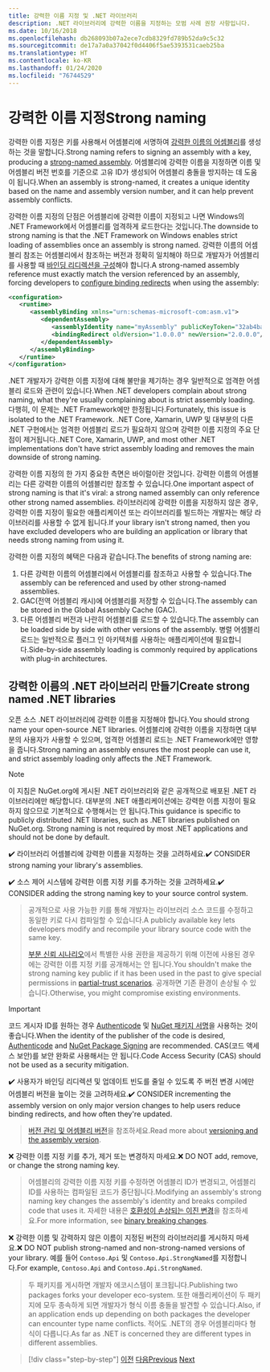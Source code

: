 ```yaml
---
title: 강력한 이름 지정 및 .NET 라이브러리
description: .NET 라이브러리에 강력한 이름을 지정하는 모범 사례 권장 사항입니다.
ms.date: 10/16/2018
ms.openlocfilehash: db268093b07a2ece7cdb8329fd789b52da9c5c32
ms.sourcegitcommit: de17a7a0a37042f0d4406f5ae5393531caeb25ba
ms.translationtype: HT
ms.contentlocale: ko-KR
ms.lasthandoff: 01/24/2020
ms.locfileid: "76744529"
---
```

# <a name="strong-naming"></a><span data-ttu-id="dcb15-103">강력한 이름 지정</span><span class="sxs-lookup"><span data-stu-id="dcb15-103">Strong naming</span></span>

<span data-ttu-id="dcb15-104">강력한 이름 지정은 키를 사용해서 어셈블리에 서명하여 [강력한 이름의 어셈블리](../assembly/strong-named.md)를 생성하는 것을 말합니다.</span><span class="sxs-lookup"><span data-stu-id="dcb15-104">Strong naming refers to signing an assembly with a key, producing a [strong-named assembly](../assembly/strong-named.md).</span></span> <span data-ttu-id="dcb15-105">어셈블리에 강력한 이름을 지정하면 이름 및 어셈블리 버전 번호를 기준으로 고유 ID가 생성되어 어셈블리 충돌을 방지하는 데 도움이 됩니다.</span><span class="sxs-lookup"><span data-stu-id="dcb15-105">When an assembly is strong-named, it creates a unique identity based on the name and assembly version number, and it can help prevent assembly conflicts.</span></span>

<span data-ttu-id="dcb15-106">강력한 이름 지정의 단점은 어셈블리에 강력한 이름이 지정되고 나면 Windows의 .NET Framework에서 어셈블리를 엄격하게 로드한다는 것입니다.</span><span class="sxs-lookup"><span data-stu-id="dcb15-106">The downside to strong naming is that the .NET Framework on Windows enables strict loading of assemblies once an assembly is strong named.</span></span> <span data-ttu-id="dcb15-107">강력한 이름의 어셈블리 참조는 어셈블리에서 참조하는 버전과 정확히 일치해야 하므로 개발자가 어셈블리를 사용할 때 [바인딩 리디렉션을 구성](../../framework/configure-apps/redirect-assembly-versions.md)해야 합니다.</span><span class="sxs-lookup"><span data-stu-id="dcb15-107">A strong-named assembly reference must exactly match the version referenced by an assembly, forcing developers to [configure binding redirects](../../framework/configure-apps/redirect-assembly-versions.md) when using the assembly:</span></span>

```xml
<configuration>
   <runtime>
      <assemblyBinding xmlns="urn:schemas-microsoft-com:asm.v1">
         <dependentAssembly>
            <assemblyIdentity name="myAssembly" publicKeyToken="32ab4ba45e0a69a1" culture="neutral" />
            <bindingRedirect oldVersion="1.0.0.0" newVersion="2.0.0.0"/>
         </dependentAssembly>
      </assemblyBinding>
   </runtime>
</configuration>
```

<span data-ttu-id="dcb15-108">.NET 개발자가 강력한 이름 지정에 대해 불만을 제기하는 경우 일반적으로 엄격한 어셈블리 로드와 관련이 있습니다.</span><span class="sxs-lookup"><span data-stu-id="dcb15-108">When .NET developers complain about strong naming, what they're usually complaining about is strict assembly loading.</span></span> <span data-ttu-id="dcb15-109">다행히, 이 문제는 .NET Framework에만 한정됩니다.</span><span class="sxs-lookup"><span data-stu-id="dcb15-109">Fortunately, this issue is isolated to the .NET Framework.</span></span> <span data-ttu-id="dcb15-110">.NET Core, Xamarin, UWP 및 대부분의 다른 .NET 구현에서는 엄격한 어셈블리 로드가 필요하지 않으며 강력한 이름 지정의 주요 단점이 제거됩니다.</span><span class="sxs-lookup"><span data-stu-id="dcb15-110">.NET Core, Xamarin, UWP, and most other .NET implementations don't have strict assembly loading and removes the main downside of strong naming.</span></span>

<span data-ttu-id="dcb15-111">강력한 이름 지정의 한 가지 중요한 측면은 바이럴이란 것입니다. 강력한 이름의 어셈블리는 다른 강력한 이름의 어셈블리만 참조할 수 있습니다.</span><span class="sxs-lookup"><span data-stu-id="dcb15-111">One important aspect of strong naming is that it's viral: a strong named assembly can only reference other strong named assemblies.</span></span> <span data-ttu-id="dcb15-112">라이브러리에 강력한 이름을 지정하지 않은 경우, 강력한 이름 지정이 필요한 애플리케이션 또는 라이브러리를 빌드하는 개발자는 해당 라이브러리를 사용할 수 없게 됩니다.</span><span class="sxs-lookup"><span data-stu-id="dcb15-112">If your library isn't strong named, then you have excluded developers who are building an application or library that needs strong naming from using it.</span></span>

<span data-ttu-id="dcb15-113">강력한 이름 지정의 혜택은 다음과 같습니다.</span><span class="sxs-lookup"><span data-stu-id="dcb15-113">The benefits of strong naming are:</span></span>

1. <span data-ttu-id="dcb15-114">다른 강력한 이름의 어셈블리에서 어셈블리를 참조하고 사용할 수 있습니다.</span><span class="sxs-lookup"><span data-stu-id="dcb15-114">The assembly can be referenced and used by other strong-named assemblies.</span></span>
2. <span data-ttu-id="dcb15-115">GAC(전역 어셈블리 캐시)에 어셈블리를 저장할 수 있습니다.</span><span class="sxs-lookup"><span data-stu-id="dcb15-115">The assembly can be stored in the Global Assembly Cache (GAC).</span></span>
3. <span data-ttu-id="dcb15-116">다른 어셈블리 버전과 나란히 어셈블리를 로드할 수 있습니다.</span><span class="sxs-lookup"><span data-stu-id="dcb15-116">The assembly can be loaded side by side with other versions of the assembly.</span></span> <span data-ttu-id="dcb15-117">병렬 어셈블리 로드는 일반적으로 플러그 인 아키텍처를 사용하는 애플리케이션에 필요합니다.</span><span class="sxs-lookup"><span data-stu-id="dcb15-117">Side-by-side assembly loading is commonly required by applications with plug-in architectures.</span></span>

## <a name="create-strong-named-net-libraries"></a><span data-ttu-id="dcb15-118">강력한 이름의 .NET 라이브러리 만들기</span><span class="sxs-lookup"><span data-stu-id="dcb15-118">Create strong named .NET libraries</span></span>

<span data-ttu-id="dcb15-119">오픈 소스 .NET 라이브러리에 강력한 이름을 지정해야 합니다.</span><span class="sxs-lookup"><span data-stu-id="dcb15-119">You should strong name your open-source .NET libraries.</span></span> <span data-ttu-id="dcb15-120">어셈블리에 강력한 이름을 지정하면 대부분의 사용자가 사용할 수 있으며, 엄격한 어셈블리 로드는 .NET Framework에만 영향을 줍니다.</span><span class="sxs-lookup"><span data-stu-id="dcb15-120">Strong naming an assembly ensures the most people can use it, and strict assembly loading only affects the .NET Framework.</span></span>

> [!NOTE]
> <span data-ttu-id="dcb15-121">이 지침은 NuGet.org에 게시된 .NET 라이브러리와 같은 공개적으로 배포된 .NET 라이브러리에만 해당합니다. 대부분의 .NET 애플리케이션에는 강력한 이름 지정이 필요하지 않으므로 기본적으로 수행해서는 안 됩니다.</span><span class="sxs-lookup"><span data-stu-id="dcb15-121">This guidance is specific to publicly distributed .NET libraries, such as .NET libraries published on NuGet.org. Strong naming is not required by most .NET applications and should not be done by default.</span></span>

<span data-ttu-id="dcb15-122">✔️ 라이브러리 어셈블리에 강력한 이름을 지정하는 것을 고려하세요.</span><span class="sxs-lookup"><span data-stu-id="dcb15-122">✔️ CONSIDER strong naming your library's assemblies.</span></span>

<span data-ttu-id="dcb15-123">✔️ 소스 제어 시스템에 강력한 이름 지정 키를 추가하는 것을 고려하세요.</span><span class="sxs-lookup"><span data-stu-id="dcb15-123">✔️ CONSIDER adding the strong naming key to your source control system.</span></span>

> <span data-ttu-id="dcb15-124">공개적으로 사용 가능한 키를 통해 개발자는 라이브러리 소스 코드를 수정하고 동일한 키로 다시 컴파일할 수 있습니다.</span><span class="sxs-lookup"><span data-stu-id="dcb15-124">A publicly available key lets developers modify and recompile your library source code with the same key.</span></span>
>
> <span data-ttu-id="dcb15-125">[부분 신뢰 시나리오](../../framework/misc/using-libraries-from-partially-trusted-code.md)에서 특별한 사용 권한을 제공하기 위해 이전에 사용된 경우에는 강력한 이름 지정 키를 공개해서는 안 됩니다.</span><span class="sxs-lookup"><span data-stu-id="dcb15-125">You shouldn't make the strong naming key public if it has been used in the past to give special permissions in [partial-trust scenarios](../../framework/misc/using-libraries-from-partially-trusted-code.md).</span></span> <span data-ttu-id="dcb15-126">공개하면 기존 환경이 손상될 수 있습니다.</span><span class="sxs-lookup"><span data-stu-id="dcb15-126">Otherwise, you might compromise existing environments.</span></span>

> [!IMPORTANT]
> <span data-ttu-id="dcb15-127">코드 게시자 ID를 원하는 경우 [Authenticode](/windows-hardware/drivers/install/authenticode) 및 [NuGet 패키지 서명](/nuget/create-packages/sign-a-package)을 사용하는 것이 좋습니다.</span><span class="sxs-lookup"><span data-stu-id="dcb15-127">When the identity of the publisher of the code is desired, [Authenticode](/windows-hardware/drivers/install/authenticode) and [NuGet Package Signing](/nuget/create-packages/sign-a-package) are recommended.</span></span> <span data-ttu-id="dcb15-128">CAS(코드 액세스 보안)를 보안 완화로 사용해서는 안 됩니다.</span><span class="sxs-lookup"><span data-stu-id="dcb15-128">Code Access Security (CAS) should not be used as a security mitigation.</span></span>

<span data-ttu-id="dcb15-129">✔️ 사용자가 바인딩 리디렉션 및 업데이트 빈도를 줄일 수 있도록 주 버전 변경 시에만 어셈블리 버전을 높이는 것을 고려하세요.</span><span class="sxs-lookup"><span data-stu-id="dcb15-129">✔️ CONSIDER incrementing the assembly version on only major version changes to help users reduce binding redirects, and how often they're updated.</span></span>

> <span data-ttu-id="dcb15-130">[버전 관리 및 어셈블리 버전](./versioning.md#assembly-version)을 참조하세요.</span><span class="sxs-lookup"><span data-stu-id="dcb15-130">Read more about [versioning and the assembly version](./versioning.md#assembly-version).</span></span>

<span data-ttu-id="dcb15-131">❌ 강력한 이름 지정 키를 추가, 제거 또는 변경하지 마세요.</span><span class="sxs-lookup"><span data-stu-id="dcb15-131">❌ DO NOT add, remove, or change the strong naming key.</span></span>

> <span data-ttu-id="dcb15-132">어셈블리의 강력한 이름 지정 키를 수정하면 어셈블리 ID가 변경되고, 어셈블리 ID를 사용하는 컴파일된 코드가 중단됩니다.</span><span class="sxs-lookup"><span data-stu-id="dcb15-132">Modifying an assembly's strong naming key changes the assembly's identity and breaks compiled code that uses it.</span></span> <span data-ttu-id="dcb15-133">자세한 내용은 [호환성이 손상되는 이진 변경](./breaking-changes.md#binary-breaking-change)을 참조하세요.</span><span class="sxs-lookup"><span data-stu-id="dcb15-133">For more information, see [binary breaking changes](./breaking-changes.md#binary-breaking-change).</span></span>

<span data-ttu-id="dcb15-134">❌ 강력한 이름 및 강력하지 않은 이름이 지정된 버전의 라이브러리를 게시하지 마세요.</span><span class="sxs-lookup"><span data-stu-id="dcb15-134">❌ DO NOT publish strong-named and non-strong-named versions of your library.</span></span> <span data-ttu-id="dcb15-135">예를 들어 `Contoso.Api` 및 `Contoso.Api.StrongNamed`를 지정합니다.</span><span class="sxs-lookup"><span data-stu-id="dcb15-135">For example, `Contoso.Api` and `Contoso.Api.StrongNamed`.</span></span>

> <span data-ttu-id="dcb15-136">두 패키지를 게시하면 개발자 에코시스템이 포크됩니다.</span><span class="sxs-lookup"><span data-stu-id="dcb15-136">Publishing two packages forks your developer eco-system.</span></span> <span data-ttu-id="dcb15-137">또한 애플리케이션이 두 패키지에 모두 종속하게 되면 개발자가 형식 이름 충돌을 발견할 수 있습니다.</span><span class="sxs-lookup"><span data-stu-id="dcb15-137">Also, if an application ends up depending on both packages the developer can encounter type name conflicts.</span></span> <span data-ttu-id="dcb15-138">적어도 .NET의 경우 어셈블리마다 형식이 다릅니다.</span><span class="sxs-lookup"><span data-stu-id="dcb15-138">As far as .NET is concerned they are different types in different assemblies.</span></span>

>[!div class="step-by-step"]
><span data-ttu-id="dcb15-139">[이전](cross-platform-targeting.md)
>[다음](nuget.md)</span><span class="sxs-lookup"><span data-stu-id="dcb15-139">[Previous](cross-platform-targeting.md)
[Next](nuget.md)</span></span>

